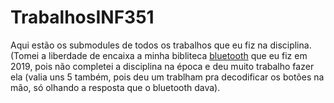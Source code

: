 ﻿# TrabalhosINF351

Aqui estão os submodules de todos os trabalhos que eu fiz na disciplina. (Tomei a liberdade de encaixa a minha bibliteca [bluetooth](https://github.com/hamsty/gamesirg3sble) que eu fiz em 2019, pois não completei a disciplina na época e deu muito trabalho fazer ela (valia uns 5 também, pois deu um trablham pra decodificar os botões na mão, só olhando a resposta que o bluetooth dava).
